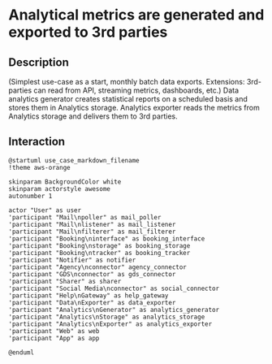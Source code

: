 # Analytical metrics are generated and exported to 3rd parties

## Description
(Simplest use-case as a start, monthly batch data exports. Extensions: 3rd-parties can read from API, streaming metrics, dashboards, etc.)
Data analytics generator creates statistical reports on a scheduled basis and stores them in Analytics storage. Analytics exporter reads the metrics from Analytics storage and delivers them to 3rd parties.

## Interaction


```plantuml
@startuml use_case_markdown_filename
!theme aws-orange

skinparam BackgroundColor white
skinparam actorstyle awesome
autonumber 1

actor "User" as user
'participant "Mail\npoller" as mail_poller
'participant "Mail\nlistener" as mail_listener
'participant "Mail\nfilterer" as mail_filterer
'participant "Booking\ninterface" as booking_interface
'participant "Booking\nstorage" as booking_storage
'participant "Booking\ntracker" as booking_tracker
'participant "Notifier" as notifier
'participant "Agency\nconnector" agency_connector
'participant "GDS\nconnector" as gds_connector
'participant "Sharer" as sharer
'participant "Social Media\nconnector" as social_connector
'participant "Help\nGateway" as help_gateway
'participant "Data\nExporter" as data_exporter
'participant "Analytics\nGenerator" as analytics_generator
'participant "Analytics\nStorage" as analytics_storage
'participant "Analytics\nExporter" as analytics_exporter
'participant "Web" as web
'participant "App" as app

@enduml
```
